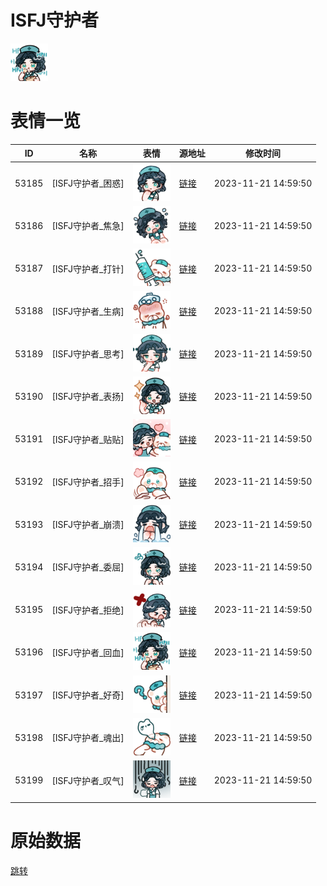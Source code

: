# ISFJ守护者

<img src="./cover.png" height="60" alt="cover" />

# 表情一览

|ID|名称|表情|源地址|修改时间|
|----|----|----|----|----|
|53185|[ISFJ守护者_困惑]|<img src="./pic/053185_%5BISFJ守护者_困惑%5D.png" height="60" alt="困惑"/>|[链接](https://i0.hdslb.com/bfs/garb/d2682df612eeda4a11da525871b8fe50cfd0b06f.png)|2023-11-21 14:59:50|
|53186|[ISFJ守护者_焦急]|<img src="./pic/053186_%5BISFJ守护者_焦急%5D.png" height="60" alt="焦急"/>|[链接](https://i0.hdslb.com/bfs/garb/990efdc6e4b39d800392c17224f4e35490b79f0e.png)|2023-11-21 14:59:50|
|53187|[ISFJ守护者_打针]|<img src="./pic/053187_%5BISFJ守护者_打针%5D.png" height="60" alt="打针"/>|[链接](https://i0.hdslb.com/bfs/garb/700d62a16938f4aa93dc71e372399ef2d7b568a9.png)|2023-11-21 14:59:50|
|53188|[ISFJ守护者_生病]|<img src="./pic/053188_%5BISFJ守护者_生病%5D.png" height="60" alt="生病"/>|[链接](https://i0.hdslb.com/bfs/garb/d9f15b14c2042197f7f6f9279af009738de6551c.png)|2023-11-21 14:59:50|
|53189|[ISFJ守护者_思考]|<img src="./pic/053189_%5BISFJ守护者_思考%5D.png" height="60" alt="思考"/>|[链接](https://i0.hdslb.com/bfs/garb/8a4fd3a18585b9446c9228209d922ff5b9eb3d1e.png)|2023-11-21 14:59:50|
|53190|[ISFJ守护者_表扬]|<img src="./pic/053190_%5BISFJ守护者_表扬%5D.png" height="60" alt="表扬"/>|[链接](https://i0.hdslb.com/bfs/garb/d5774f65677e93e254c173911bb3f74468e8b506.png)|2023-11-21 14:59:50|
|53191|[ISFJ守护者_贴贴]|<img src="./pic/053191_%5BISFJ守护者_贴贴%5D.png" height="60" alt="贴贴"/>|[链接](https://i0.hdslb.com/bfs/garb/defd66020021da08faf153e19240fdde1fd7a94b.png)|2023-11-21 14:59:50|
|53192|[ISFJ守护者_招手]|<img src="./pic/053192_%5BISFJ守护者_招手%5D.png" height="60" alt="招手"/>|[链接](https://i0.hdslb.com/bfs/garb/10d687c9e936e5bb2c1ebcc7ac17867377f1af66.png)|2023-11-21 14:59:50|
|53193|[ISFJ守护者_崩溃]|<img src="./pic/053193_%5BISFJ守护者_崩溃%5D.png" height="60" alt="崩溃"/>|[链接](https://i0.hdslb.com/bfs/garb/e8e01e1ed83179b3dfe90cd15ad197fec51320f1.png)|2023-11-21 14:59:50|
|53194|[ISFJ守护者_委屈]|<img src="./pic/053194_%5BISFJ守护者_委屈%5D.png" height="60" alt="委屈"/>|[链接](https://i0.hdslb.com/bfs/garb/f923fd2f8a729268caf79f9e1aa438ba606a1faf.png)|2023-11-21 14:59:50|
|53195|[ISFJ守护者_拒绝]|<img src="./pic/053195_%5BISFJ守护者_拒绝%5D.png" height="60" alt="拒绝"/>|[链接](https://i0.hdslb.com/bfs/garb/a39f9e57a5e526abe76db0c96babf2e502864810.png)|2023-11-21 14:59:50|
|53196|[ISFJ守护者_回血]|<img src="./pic/053196_%5BISFJ守护者_回血%5D.png" height="60" alt="回血"/>|[链接](https://i0.hdslb.com/bfs/garb/173e47aeeddc0f097fcf6cbe0e71971bda761ca8.png)|2023-11-21 14:59:50|
|53197|[ISFJ守护者_好奇]|<img src="./pic/053197_%5BISFJ守护者_好奇%5D.png" height="60" alt="好奇"/>|[链接](https://i0.hdslb.com/bfs/garb/464d70d6cc13d0ac50123d3fe4d201aeb6eccf53.png)|2023-11-21 14:59:50|
|53198|[ISFJ守护者_魂出]|<img src="./pic/053198_%5BISFJ守护者_魂出%5D.png" height="60" alt="魂出"/>|[链接](https://i0.hdslb.com/bfs/garb/f23c9aa66ecb6aee166cf329a6c4c4492abbf752.png)|2023-11-21 14:59:50|
|53199|[ISFJ守护者_叹气]|<img src="./pic/053199_%5BISFJ守护者_叹气%5D.png" height="60" alt="叹气"/>|[链接](https://i0.hdslb.com/bfs/garb/b2ade570a4e7332e31b2f6e6d3e5211da786caaa.png)|2023-11-21 14:59:50|

# 原始数据

[跳转](./raw.json)

